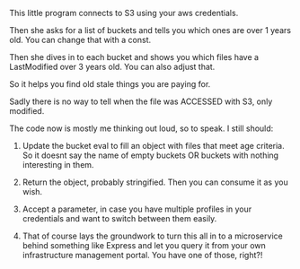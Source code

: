 This little program connects to S3 using your aws credentials.

Then she asks for a list of buckets and tells you which ones are over 1 years old. You can change that with a const.

Then she dives in to each bucket and shows you which files have a LastModified over 3 years old. You can also adjust that.

So it helps you find old stale things you are paying for.

Sadly there is no way to tell when the file was ACCESSED with S3, only modified.

The code now is mostly me thinking out loud, so to speak. I still should:

1. Update the bucket eval to fill an object with files that meet
age criteria. So it doesnt say the name of empty buckets OR buckets with
nothing interesting in them.

2. Return the object, probably stringified. Then you can consume it
as you wish. 

3. Accept a parameter, in case you have multiple profiles in your credentials and want to switch between them easily.

4. That of course lays the groundwork to turn this all in to a microservice behind
something like Express and let you query it from your own infrastructure management portal. You have one of those, right?!
